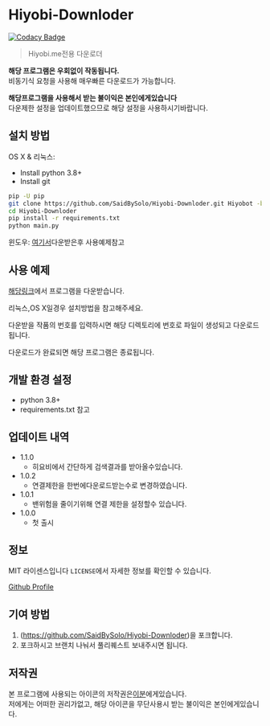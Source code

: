 # Hiyobi-Downloder

[![Codacy Badge](https://api.codacy.com/project/badge/Grade/c3b6640a0cc24d1da5d9fe098ca72d74)](https://app.codacy.com/manual/SaidBySolo/Hiyobi-Downloder?utm_source=github.com&utm_medium=referral&utm_content=SaidBySolo/Hiyobi-Downloder&utm_campaign=Badge_Grade_Dashboard)

> Hiyobi.me전용 다운로더
 
**해당 프로그램은 우회없이 작동됩니다.**  
비동기식 요청을 사용해 매우빠른 다운로드가 가능합니다.

**해당프로그램을 사용해서 받는 불이익은 본인에게있습니다**  
다운제한 설정을 업데이트했으므로 해당 설정을 사용하시기바랍니다.

## 설치 방법

OS X & 리눅스:

* Install python 3.8+
* Install git
```sh
pip -U pip
git clone https://github.com/SaidBySolo/Hiyobi-Downloder.git Hiyobot -b master
cd Hiyobi-Downloder
pip install -r requirements.txt
python main.py
```

윈도우:
[여기서](https://github.com/SaidBySolo/Hiyobi-Downloder/releases)다운받은후 사용예제참고

## 사용 예제

[해당링크](https://github.com/SaidBySolo/Hiyobi-Downloder/releases)에서 프로그램을 다운받습니다.

리눅스,OS X일경우 설치방법을 참고해주세요.

다운받을 작품의 번호를 입력하시면 해당 디렉토리에 번호로 파일이 생성되고 다운로드됩니다.  

다운로드가 완료되면 해당 프로그램은 종료됩니다.

## 개발 환경 설정

* python 3.8+  
* requirements.txt 참고  

## 업데이트 내역
* 1.1.0  
  * 히요비에서 간단하게 검색결과를 받아올수있습니다.  
* 1.0.2  
  * 연결제한을 한번에다운로드받는수로 변경하였습니다.  
* 1.0.1  
  * 밴위험을 줄이기위해 연결 제한을 설정할수 있습니다.  
* 1.0.0  
  * 첫 출시  

## 정보

MIT 라이센스입니다
``LICENSE``에서 자세한 정보를 확인할 수 있습니다.

[Github Profile](https://github.com/saidbysolo/)

## 기여 방법

1. (<https://github.com/SaidBySolo/Hiyobi-Downloder>)을 포크합니다. 
2. 포크하시고 브랜치 나눠서 풀리퀘스트 보내주시면 됩니다. 

## 저작권  
본 프로그램에 사용되는 아이콘의 저작권은[이분](https://www.pixiv.net/artworks/80977428)에게있습니다.  
저에게는 어떠한 권리가없고, 해당 아이콘을 무단사용시 받는 불이익은 본인에게있습니다.
<!-- Markdown link & img dfn's -->
